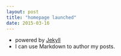 ```yaml
---
layout: post    
title: "homepage launched"
date: 2015-03-16
---
```


- powered by [Jekyll](http://jekyllrb.com)
- I can use Markdown to author my posts.
